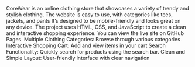 CoreWear is an online clothing store that showcases a variety of trendy and stylish clothing. The website is easy to use, with categories like tees, jackets, and pants It’s designed to be mobile-friendly and looks great on any device. The project uses HTML, CSS, and JavaScript to create a clean and interactive shopping experience. You can view the live site on GitHub Pages.
Multiple Clothing Categories: Browse through various categories 
Interactive Shopping Cart: Add and view items in your cart
Search Functionality: Quickly search for products using the search bar.
Clean and Simple Layout: User-friendly interface with clear navigation
